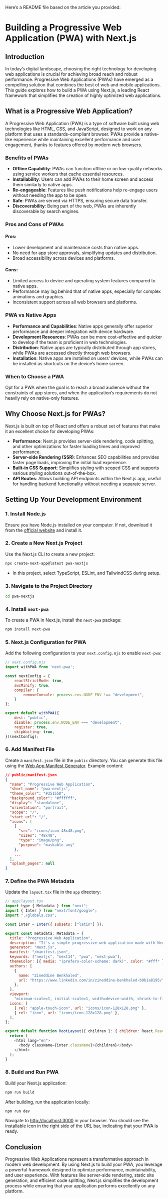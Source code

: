Here’s a README file based on the article you provided:

# Building a Progressive Web Application (PWA) with Next.js

## Introduction

In today’s digital landscape, choosing the right technology for developing web applications is crucial for achieving broad reach and robust performance. Progressive Web Applications (PWAs) have emerged as a compelling solution that combines the best of web and mobile applications. This guide explores how to build a PWA using Next.js, a leading React framework that simplifies the creation of highly optimized web applications.

## What is a Progressive Web Application?

A Progressive Web Application (PWA) is a type of software built using web technologies like HTML, CSS, and JavaScript, designed to work on any platform that uses a standards-compliant browser. PWAs provide a native-like experience while maintaining excellent performance and user engagement, thanks to features offered by modern web browsers.

### Benefits of PWAs

- **Offline Capability**: PWAs can function offline or on low-quality networks using service workers that cache essential resources.
- **Installability**: Users can add PWAs to their home screen and access them similarly to native apps.
- **Re-engageable**: Features like push notifications help re-engage users without needing the app to be open.
- **Safe**: PWAs are served via HTTPS, ensuring secure data transfer.
- **Discoverability**: Being part of the web, PWAs are inherently discoverable by search engines.

### Pros and Cons of PWAs

#### Pros:
- Lower development and maintenance costs than native apps.
- No need for app store approvals, simplifying updates and distribution.
- Broad accessibility across devices and platforms.

#### Cons:
- Limited access to device and operating system features compared to native apps.
- Performance may lag behind that of native apps, especially for complex animations and graphics.
- Inconsistent support across all web browsers and platforms.

### PWA vs Native Apps

- **Performance and Capabilities**: Native apps generally offer superior performance and deeper integration with device hardware.
- **Development Resources**: PWAs can be more cost-effective and quicker to develop if the team is proficient in web technologies.
- **Distribution**: Native apps are typically distributed through app stores, while PWAs are accessed directly through web browsers.
- **Installation**: Native apps are installed on users’ devices, while PWAs can be installed as shortcuts on the device’s home screen.

### When to Choose a PWA

Opt for a PWA when the goal is to reach a broad audience without the constraints of app stores, and when the application’s requirements do not heavily rely on native-only features.

## Why Choose Next.js for PWAs?

Next.js is built on top of React and offers a robust set of features that make it an excellent choice for developing PWAs:

- **Performance**: Next.js provides server-side rendering, code splitting, and other optimizations for faster loading times and improved performance.
- **Server-side Rendering (SSR)**: Enhances SEO capabilities and provides faster page loads, improving the initial load experience.
- **Built-in CSS Support**: Simplifies styling with scoped CSS and supports various styling solutions out-of-the-box.
- **API Routes**: Allows building API endpoints within the Next.js app, useful for handling backend functionality without needing a separate server.

## Setting Up Your Development Environment

### 1. Install Node.js
Ensure you have Node.js installed on your computer. If not, download it from the [official website](https://nodejs.org/) and install it.

### 2. Create a New Next.js Project
Use the Next.js CLI to create a new project:

```bash
npx create-next-app@latest pwa-nextjs
```

- In this project, select TypeScript, ESLint, and TailwindCSS during setup.

### 3. Navigate to the Project Directory

```bash
cd pwa-nextjs
```

### 4. Install `next-pwa`

To create a PWA in Next.js, install the `next-pwa` package:

```bash
npm install next-pwa
```

### 5. Next.js Configuration for PWA

Add the following configuration to your `next.config.mjs` to enable `next-pwa`:

```javascript
// next.config.mjs
import withPWA from 'next-pwa';

const nextConfig = {
    reactStrictMode: true,
    swcMinify: true,
    compiler: {
        removeConsole: process.env.NODE_ENV !== "development",
    }
};

export default withPWA({
    dest: "public",
    disable: process.env.NODE_ENV === "development",
    register: true,
    skipWaiting: true,
})(nextConfig);
```

### 6. Add Manifest File

Create a `manifest.json` file in the `public` directory. You can generate this file using the [Web App Manifest Generator](https://app-manifest.firebaseapp.com/). Example content:

```json
// public/manifest.json
{
  "name": "Progressive Web Application",
  "short_name": "pwa-nextjs",
  "theme_color": "#35155D",
  "background_color": "#ffffff",
  "display": "standalone",
  "orientation": "portrait",
  "scope": "/",
  "start_url": "/",
  "icons": [
    {
      "src": "icons/icon-48x48.png",
      "sizes": "48x48",
      "type": "image/png",
      "purpose": "maskable any"
    },
    ...
  ],
  "splash_pages": null
}
```

### 7. Define the PWA Metadata

Update the `layout.tsx` file in the `app` directory:

```javascript
// app/layout.tsx
import type { Metadata } from "next";
import { Inter } from "next/font/google";
import "./globals.css";

const inter = Inter({ subsets: ["latin"] });

export const metadata: Metadata = {
  title: "Progressive Web Application",
  description: "It's a simple progressive web application made with NextJS",
  generator: "Next.js",
  manifest: "/manifest.json",
  keywords: ["nextjs", "next14", "pwa", "next-pwa"],
  themeColor: [{ media: "(prefers-color-scheme: dark)", color: "#fff" }],
  authors: [
    {
      name: "Zineddine Benkhaled",
      url: "https://www.linkedin.com/in/zineddine-benkhaled-b9b1a8195/",
    },
  ],
  viewport:
    "minimum-scale=1, initial-scale=1, width=device-width, shrink-to-fit=no, viewport-fit=cover",
  icons: [
    { rel: "apple-touch-icon", url: "icons/icon-128x128.png" },
    { rel: "icon", url: "icons/icon-128x128.png" },
  ],
};

export default function RootLayout({ children }: { children: React.ReactNode }) {
  return (
    <html lang="en">
      <body className={inter.className}>{children}</body>
    </html>
  );
}
```

### 8. Build and Run PWA

Build your Next.js application:

```bash
npm run build
```

After building, run the application locally:

```bash
npm run dev
```

Navigate to [http://localhost:3000](http://localhost:3000) in your browser. You should see the installable icon in the right side of the URL bar, indicating that your PWA is ready.

## Conclusion

Progressive Web Applications represent a transformative approach in modern web development. By using Next.js to build your PWA, you leverage a powerful framework designed to optimize performance, maintainability, and user experience. With features like server-side rendering, static site generation, and efficient code splitting, Next.js simplifies the development process while ensuring that your application performs excellently on any platform.
